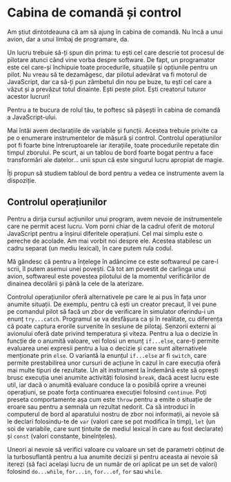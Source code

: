 # Cabina de comandă și control

Am știut dintotdeauna că am să ajung în cabina de comandă. Nu încă a unui avion, dar a unui limbaj de programare, da.

Un lucru trebuie să-ți spun din prima: tu ești cel care descrie tot procesul de pilotare atunci când vine vorba despre software. De fapt, un programator este cel care-și închipuie toate procedurile, situațiile și opțiunile pentru un pilot. Nu vreau să te dezamăgesc, dar pilotul adevărat va fi motorul de JavaScript, dar ca să-ți pun zâmbetul din nou pe buze, tu ești cel care a văzut și a prevăzut totul dinainte. Ești peste pilot. Ești creatorul tuturor acestor lucruri!

Pentru a te bucura de rolul tău, te poftesc să pășești în cabina de comandă a JavaScript-ului.

Mai întâi avem declarațiile de variabile și funcții. Acestea trebuie privite ca pe o enumerare instrumentelor de măsură și control. Controlul operațiunilor pot fi foarte bine întreruptoarele iar iterațiile, toate procedurile repetate din timpul zborului. Pe scurt, ai un tablou de bord foarte bogat pentru a face transformări ale datelor... unii spun că este singurul lucru apropiat de magie.

Îți propun să studiem tabloul de bord pentru a vedea ce instrumente avem la dispoziție.

## Controlul operațiunilor

Pentru a dirija cursul acțiunilor unui program, avem nevoie de instrumentele care ne permit acest lucru. Vom porni chiar de la cadrul oferit de motorul JavaScript pentru a înșirui diferitele operațiuni. Cel mai simplu este o pereche de acolade. Am mai vorbit noi despre ele. Acestea stabilesc un cadru separat (un mediu lexical), în care putem rula codul.

Mă gândesc că pentru a înțelege în adâncime ce este softwareul pe care-l scrii, îl putem asemui unei povești. Că tot am povestit de carlinga unui avion, softwareul este povestea pilotului de la momentul verificărilor de dinainea decolării și până la cele de la aterizare.

Controlul operațiunilor oferă alternativele pe care le ai pus în fața unor anumite situații. De exemplu, pentru că ești un creator precaut, îl vei pune pe comandul pilot să facă un zbor de verificare în simulator oferindu-i un enunț `try...catch`. Programul se va desfășura ca și în realitate, cu diferența că poate captura erorile survenite în sesiune de pilotaj.
Senzorii externi ai avionului oferă date privind temperatura și viteza. Pentru a lua o decizie în funcție de o anumită valoare, vei folosi un enunț `if...else`, care-ți permite evaluarea unei expresii pentru a lua o decizie și care sunt alternativele menționate prin `else`. O variantă la enunțul `if...else` ar fi `switch`, care permite prestabilirea unor cursuri de acțiune în cazul în care execuția oferă mai multe tipuri de rezultate.
Un alt instrument la îndemână este să oprești brusc execuția unei anumite activități folosind `break`, dacă acest lucru este util, iar dacă o anumită evaluare conduce la o posibilă oprire a vreunei operațiuni, se poate forța continuarea execuției folosind `continue`.
Poți preseta comportamente așa cum este `throw` pentru a emite o situație de eroare sau pentru a semnala un rezultat nedorit.
Ca să introduci în computerul de bord al aparatului nostru de zbor noi informații, ai nevoie să le declari folosindu-te de `var` (valori care se pot modifica în timp), `let` (un soi de variabile, care sunt țintuite de mediul lexical în care au fost declarate) și `const` (valori constante, bineînțeles).

Uneori ai nevoie să verifici valoare cu valoare un set de parametri obținut de la turbosuflantă pentru a lua anumite decizii și pentru aceasta ai nevoie să iterezi (să faci același lucru de un număr de ori aplicat pe un set de valori) folosind `do...while`, `for...in`, `for...of`, `for` sau `while`.
